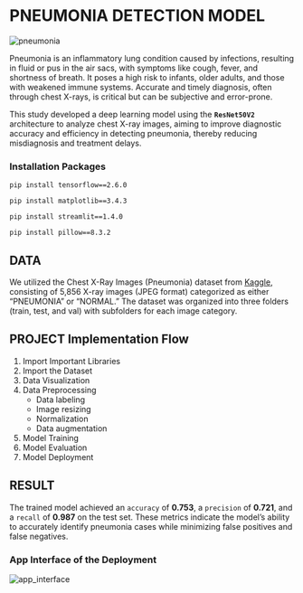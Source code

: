 # PNEUMONIA DETECTION MODEL

![pneumonia](https://github.com/Story-data/Pneumonia_model/assets/103637488/5af66e2f-8974-4b42-9e55-d8804e5087ae)


Pneumonia is an inflammatory lung condition caused by infections, resulting in fluid or pus in the air sacs, with symptoms like cough, fever, and shortness of breath. It poses a high risk to infants, older adults, and those with weakened immune systems. Accurate and timely diagnosis, often through chest X-rays, is critical but can be subjective and error-prone. 

This study developed a deep learning model using the **`ResNet50V2`** architecture to analyze chest X-ray images, aiming to improve diagnostic accuracy and efficiency in detecting pneumonia, thereby reducing misdiagnosis and treatment delays.

### Installation Packages
`pip install tensorflow==2.6.0`

`pip install matplotlib==3.4.3`

`pip install streamlit==1.4.0`

`pip install pillow==8.3.2`

## DATA
We utilized the Chest X-Ray Images (Pneumonia) dataset from [Kaggle](https://www.kaggle.com/datasets/paultimothymooney/chest-xray-pneumonia/code), consisting of 5,856 X-ray images (JPEG format) categorized as either “PNEUMONIA” or “NORMAL.” The dataset was organized into three folders (train, test, and val) with subfolders for each image category.

## PROJECT Implementation Flow

1. Import Important Libraries
2. Import the Dataset
3. Data Visualization
4. Data Preprocessing
   - Data labeling
   - Image resizing
   - Normalization
   - Data augmentation
5. Model Training
6. Model Evaluation
7. Model Deployment

## RESULT
The trained model achieved an `accuracy` of **0.753**, a `precision` of **0.721**, and a `recall` of **0.987** on the test set. These metrics indicate the model’s ability to accurately identify pneumonia cases while minimizing false positives and false negatives.

### App Interface of the Deployment 
![app_interface](https://github.com/Story-data/Pneumonia_model/assets/103637488/1f3755b3-1254-4e29-a08a-1ea0601c6577)

